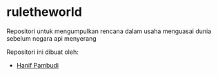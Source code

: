 # ruletheworld
Repositori untuk mengumpulkan rencana dalam usaha menguasai dunia sebelum negara api menyerang

Repositori ini dibuat oleh:
* [Hanif Pambudi](http://hanifonetwo.blogspot.com)
